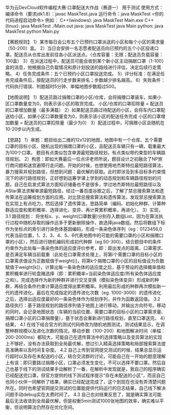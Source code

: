 华为云DevCloud软件编程大赛·口罩配送大作战（赛道一）
用于测试
使用方式：
编译命令（要求jdk1.8）：javac MaskTest.java
运行命令：java MaskTest <你的代码进程启动命令>
例如：
C++(windows): java MaskTest Main.exe
C++(linux): java MaskTest ./Main.out
java: java MaskTest java Main
python: java MaskTest python Main.py


【赛题规则】
1）某市每日会公布五个已预约口罩派送的小区和每个小区的需求量（50-200）盒。
2）当日会安排一名志愿者配送员向已预约的五个小区投递口罩。配送员从仓库出发前往各小区派送点。（仓库容量：无限；配送员负载容量：100盒）
3）在派送过程中，配送员可能会收到某个新小区主动捐献口罩（1-100）盒的消息，他根据自己负载情况和原计划投送的路线进行评估，决定后续行走策略。
4）任务完成条件：五个已预约小区口罩投送完成。
5）评分标准：在满足任务完成条件后，按配送员的行走步数来排名；步数越少排名越高。
6）失败条件：代码执行错误、判题超时5分钟、单幅地图步数超过500。

【地图说明】
1）配送员路过捐赠口罩的小区/仓库，会将捐赠口罩装车，如果小区口罩数量变为0，则表示该小区的取货完成。
小区/仓库的口罩扣除量 = 配送员的口罩增加数量（最多满载）
2）如果配送员路过待配送的小区，会将车内口罩配送给小区，如果小区口罩数量变为0，则表示该小区的配送任务完成
小区的口罩增加数量 = 配送员的口罩扣除量（最少为0）
3）配送过程中，可捐赠小区会随机在10-20步以内生成。

【思路】
1）审题：题目给出二维的12x12的地图，地图中有一个仓库、五个需要口罩的目标小区、随机出现的捐赠口罩的小区，且配送员车辆只有一辆，载重最大为100个口罩。
题目有点类似包含单源最短路径规划，有点类似带约束型的车辆路径规划。
2）构思：即如大赛最后一位点评老师所说，题目设计之初融合了NP旅行商问题和迷宫避障行走问题。开始的时候，也想使用地杰斯特拉最短路径算法，暴力搜索并规划路径，但想到问题：最优解的获取。此时即涉及到多目标多约束情况下的进行路径规划，正好想到运筹学课上学到的动态规划和车辆路径规划的问题。自己在启发式算法方面知识储备也不是很多，学过地杰斯特拉最短路径以及AStar算法求解单源最短路径，经过一番百度谷歌之后，了解了禁忌搜索算法和遗传算法在运筹规划方面的应用。对比禁忌搜索算法和遗传算法，发现禁忌搜索算法在实现上有点吃力，然后选择了遗传算法，思路简单（编码、初始化种群、计算种群适应度和累积概率、选择进化、变异、再计算累积概率，再进化）。
3）实现，
  3.1 路径规划： 将坐标x、y、weight(口罩数量)分别存入数组List，因为在算法执行过程中随机存取的操作远多于更新删除操作，故选择java数组。然后将数组下标作为坐标点的索引进行染色体基因编码，形成一条染色体序列（eg：0123456,0代表当前位置，1、2、3、4、5、6代表地图中的可能的需要口罩的小区和捐赠口罩的小区），然后进行随机编码形成初代种群（eg.50-300）。结合题目中的条件约束作为此处每一条染色体的适应度评价参考，即：距出发点的距离、口罩需求、是否满足车辆当前载重（此处在口罩需求处理上，将第i个需要口罩的目标小区的口罩需求值设为正数赋值于weight[i]，将第k个捐赠口罩的小区的目标值设为负数赋值于weight[k]）。计算出每一条染色体的适应度之后，基于预设的选择概率值和累积概率进行轮盘赌选择（即：累积概率=当前染色体适应度/所有染色体适应度之和）。完成选择作为新的种群并进行交叉变换（模拟染色体变异）形成新的种群，再结合条件约束计算适应度得出累积概率。利用最后形成的种群再次模拟新一代的遗传进化。最后在完成指定的遗传进化次数（eg. 1000-3000）的遗传进化之后，选择出适应度最好的一条染色体作为规划序列，并作为函数返回值。
  3.2 路径执行：基于路径规划的路径序列值于地图上进行移动，并输出方向符号。移动的同时，会记录地图状态（车辆的当前位置、需要口罩的目标小区的口罩需求量、捐赠口罩小区的口罩捐赠量），基于状态会重新进行路径规划，直至口罩送完。
4）结果，
  4.1 在线下结合官方的测试代码修改为随机地图测试，测试结果显示，在调整种群规模以及进化次数的情况，移动步数（100-200）和地图解决时间（单幅：200-2000ms）都较大，可能自己在遗传算法中的选择策略以及变异算法的实现上不够好，没有办法获取到全局最优解，想过引入精英选择策略和局部搜索算法提高准确率以及时间复杂度。
  4.2 自己上传到官网提交测试的时候，结果总显示运行超时以及存在未配送的小区，结合交流群的讨论，可能自己在一开始的题意理解上有误：即只要路过捐赠小区，口罩必须发生变化，不可以选择不要口罩。然后自己也基于线下的测试结果手动解析了一番，在解析中发现就是，我自己的程序确实已经配送完口罩，但官方提供的线下测试程序提示“存在未配送的小区”，而且自己也同小伙伴一同解析了结果，确实已经配送完成了，这个到现在也没有弄清楚问题所在。同时也希望官网提交测试的位置能提供代码运行的日志结果，自己线下解决问题手动debug实在太费时间了。
  4.3 自己也对结果反思了，就是确实算法可能最后无法收敛到全局最优解，但是权衡5min测试1000张地图的效率，确实难以平衡，但说明算法仍然存在优化空间。

